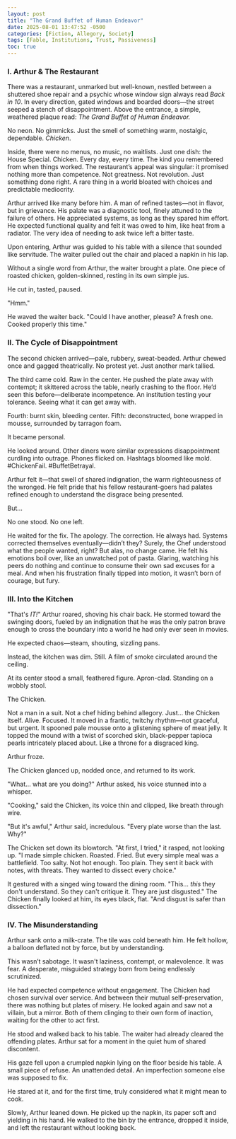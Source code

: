 ```yaml
---
layout: post
title: "The Grand Buffet of Human Endeavor"
date: 2025-08-01 13:47:52 -0500
categories: [Fiction, Allegory, Society]
tags: [Fable, Institutions, Trust, Passiveness]
toc: true
---
```


### I. Arthur & The Restaurant

There was a restaurant, unmarked but well-known, nestled between a shuttered shoe repair and a psychic whose window sign always read *Back in 10*. In every direction, gated windows and boarded doors—the street seeped a stench of disappointment. Above the entrance, a simple, weathered plaque read: *The Grand Buffet of Human Endeavor.*

No neon. No gimmicks. Just the smell of something warm, nostalgic, dependable. *Chicken*.

Inside, there were no menus, no music, no waitlists. Just one dish: the House Special. Chicken. Every day, every time. The kind you remembered from when things worked. The restaurant’s appeal was singular: it promised nothing more than competence. Not greatness. Not revolution. Just something done right. A rare thing in a world bloated with choices and predictable mediocrity.

Arthur arrived like many before him. A man of refined tastes—not in flavor, but in grievance. His palate was a diagnostic tool, finely attuned to the failure of others. He appreciated systems, as long as they spared him effort. He expected functional quality and felt it was owed to him, like heat from a radiator. The very idea of needing to ask twice left a bitter taste.

Upon entering, Arthur was guided to his table with a silence that sounded like servitude. The waiter pulled out the chair and placed a napkin in his lap. 

Without a single word from Arthur, the waiter brought a plate. One piece of roasted chicken, golden-skinned, resting in its own simple jus.

He cut in, tasted, paused.

"Hmm."

He waved the waiter back. "Could I have another, please? A fresh one. Cooked properly this time."

### II. The Cycle of Disappointment

The second chicken arrived—pale, rubbery, sweat-beaded. Arthur chewed once and gagged theatrically. No protest yet. Just another mark tallied.

The third came cold. Raw in the center. He pushed the plate away with contempt; it skittered across the table, nearly crashing to the floor. He’d seen this before—deliberate incompetence. An institution testing your tolerance. Seeing what it can get away with.

Fourth: burnt skin, bleeding center. Fifth: deconstructed, bone wrapped in mousse, surrounded by tarragon foam.

It became personal.

He looked around. Other diners wore similar expressions disappointment curdling into outrage. Phones flicked on. Hashtags bloomed like mold. #ChickenFail. #BuffetBetrayal.

Arthur felt it—that swell of shared indignation, the warm righteousness of the wronged. He felt pride that his fellow restaurant-goers had palates refined enough to understand the disgrace being presented.

But... 

No one stood. No one left.

He waited for the fix. The apology. The correction. He always had. Systems corrected themselves eventually—didn’t they? Surely, the Chef understood what the people wanted, right? But alas, no change came. He felt his emotions boil over, like an unwatched pot of pasta. Glaring, watching his peers do nothing and continue to consume their own sad excuses for a meal.  And when his frustration finally tipped into motion, it wasn’t born of courage, but fury.

### III. Into the Kitchen

"That's *IT!*" Arthur roared, shoving his chair back. He stormed toward the swinging doors, fueled by an indignation that he was the only patron brave enough to cross the boundary into a world he had only ever seen in movies.

He expected chaos—steam, shouting, sizzling pans.

Instead, the kitchen was dim. Still. A film of smoke circulated around the ceiling.

At its center stood a small, feathered figure. Apron-clad. Standing on a wobbly stool.

The Chicken.

Not a man in a suit. Not a chef hiding behind allegory. Just... the Chicken itself. Alive. Focused. It moved in a frantic, twitchy rhythm—not graceful, but urgent. It spooned pale mousse onto a glistening sphere of meat jelly. It topped the mound with a twist of scorched skin, black-pepper tapioca pearls intricately placed about. Like a throne for a disgraced king.

Arthur froze.

The Chicken glanced up, nodded once, and returned to its work.

"What… what are you doing?" Arthur asked, his voice stunned into a whisper.

"Cooking," said the Chicken, its voice thin and clipped, like breath through wire.

"But it's awful," Arthur said, incredulous. "Every plate worse than the last. Why?"

The Chicken set down its blowtorch. "At first, I tried," it rasped, not looking up. "I made simple chicken. Roasted. Fried. But every simple meal was a battlefield. Too salty. Not hot enough. Too plain. They sent it back with notes, with threats. They wanted to dissect every choice."

It gestured with a singed wing toward the dining room. "This… *this* they don't understand. So they can't critique it. They are just disgusted." The Chicken finally looked at him, its eyes black, flat. "And disgust is safer than dissection."

### IV. The Misunderstanding

Arthur sank onto a milk-crate. The tile was cold beneath him. He felt hollow, a balloon deflated not by force, but by understanding.

This wasn’t sabotage. It wasn't laziness, contempt, or malevolence. It was fear. A desperate, misguided strategy born from being endlessly scrutinized.

He had expected competence without engagement. The Chicken had chosen survival over service. And between their mutual self-preservation, there was nothing but plates of misery. He looked again and saw not a villain, but a mirror. Both of them clinging to their own form of inaction, waiting for the other to act first.

He stood and walked back to his table. The waiter had already cleared the offending plates. Arthur sat for a moment in the quiet hum of shared discontent.

His gaze fell upon a crumpled napkin lying on the floor beside his table. A small piece of refuse. An unattended detail. An imperfection someone else was supposed to fix.

He stared at it, and for the first time, truly considered what it might mean to cook.

Slowly, Arthur leaned down. He picked up the napkin, its paper soft and yielding in his hand. He walked to the bin by the entrance, dropped it inside, and left the restaurant without looking back.